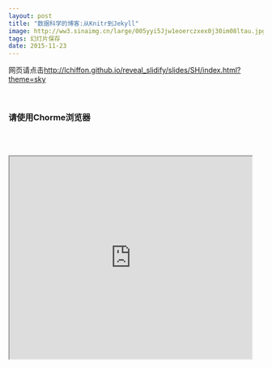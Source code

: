 ```yaml
---
layout: post
title: "数据科学的博客:从Knitr到Jekyll"
image: http://ww3.sinaimg.cn/large/005yyi5Jjw1eoerczxex0j30im08ltau.jpg
tags: 幻灯片保存
date: 2015-11-23
---
```



网页请点击<http://lchiffon.github.io/reveal_slidify/slides/SH/index.html?theme=sky>


<br/>

### 请使用Chorme浏览器

<br/><br/>

<iframe src="http://lchiffon.github.io/reveal_slidify/slides/SH/index.html?theme=sky" height="400px" width="95%"></iframe>

